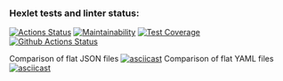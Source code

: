 ### Hexlet tests and linter status:
[![Actions Status](https://github.com/nastasja83/php-project-lvl2/workflows/hexlet-check/badge.svg)](https://github.com/nastasja83/php-project-lvl2/actions)
[![Maintainability](https://codeclimate.com/github/nastasja83/php-project-lvl2/badges/gpa.svg)](https://codeclimate.com/github/nastasja83/php-project-lvl2)
[![Test Coverage](https://api.codeclimate.com/v1/badges/c153b52a1e45aebe3a4a/test_coverage)](https://codeclimate.com/github/nastasja83/php-project-lvl2/test_coverage)
[![Github Actions Status](https://github.com/nastasja83/php-project-lvl2/workflows/PHP%20CI/badge.svg)](https://github.com/nastasja83/php-project-lvl2/actions)



Сomparison of flat JSON files
[![asciicast](https://asciinema.org/a/445984.svg)](https://asciinema.org/a/445984)
Сomparison of flat YAML files
[![asciicast](https://asciinema.org/a/MHHEU5yjJ3kMKAiE2UMOo5wOI.svg)](https://asciinema.org/a/MHHEU5yjJ3kMKAiE2UMOo5wOI)
